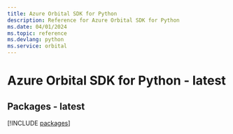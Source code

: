```yaml
---
title: Azure Orbital SDK for Python
description: Reference for Azure Orbital SDK for Python
ms.date: 04/01/2024
ms.topic: reference
ms.devlang: python
ms.service: orbital
---
```

# Azure Orbital SDK for Python - latest
## Packages - latest
[!INCLUDE [packages](orbital-index.md)]